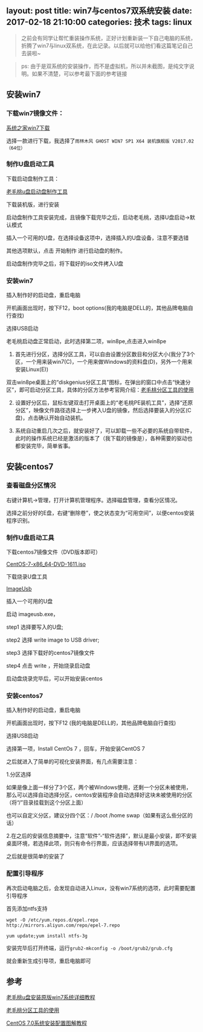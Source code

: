 layout: post
title: win7与centos7双系统安装
date: 2017-02-18 21:10:00
categories: 技术
tags: linux
---
> 之前会有同学让帮忙重装操作系统，正好计划重新装一下自己电脑的系统，折腾了win7与linux双系统，在此记录。以后就可以给他们看这篇笔记自己去装啦~

> ps: 由于是双系统的安装操作，而不是虚拟机，所以并未截图，是纯文字说明。如果不清楚，可以参考最下面的参考链接

## 安装win7

### 下载win7镜像文件：

[系统之家win7下载](http://www.xitongzhijia.net/win7/)

选择一款进行下载，我选择了`雨林木风 GHOST WIN7 SP1 X64 装机旗舰版 V2017.02（64位）`

### 制作U盘启动工具

下载启动盘制作工具：

[老毛桃u盘启动盘制作工具](http://www.laomaotao.org/lmtxz/933.html)

下载装机版，进行安装

启动盘制作工具安装完成，且镜像下载完毕之后，启动老毛桃，选择U盘启动->默认模式

插入一个可用的U盘，在选择设备这项中，选择插入的U盘设备，注意不要选错

其他选项默认，点击 开始制作 进行启动盘的制作。

启动盘制作完毕之后，将下载好的iso文件拷入U盘
<!-- more -->
### 安装win7

插入制作好的启动盘，重启电脑

开机画面出现时，按下F12，boot options(我的电脑是DELL的，其他品牌电脑自行查找)

选择USB启动

老毛桃启动盘正常启动，此时选择第二项，win8pe,点击进入win8pe

1. 首先进行分区，选择分区工具，可以自由设置分区数目和分区大小(我分了3个区，一个用来装win7(C)，一个用来做Windows的资料盘(D)，另外一个用来安装Linux(E))

双击win8pe桌面上的“diskgenius分区工具”图标，在弹出的窗口中点击“快速分区”，即可启动分区工具，具体的分区方法参考官网介绍：[老毛桃分区工具的使用](http://www.laomaotao.org/lmtjc/245.html)

2. 设置好分区后，鼠标左键双击打开桌面上的“老毛桃PE装机工具”，选择“还原分区”，映像文件路径选择上一步拷入U盘的镜像，然后选择要装入的分区(C盘)，点击确认开始自动装机。

3. 系统自动重启几次之后，就安装好了，可以卸载一些不必要的系统自带软件，此时的操作系统已经是激活的版本了（我下载的镜像是），各种需要的驱动也都安装完毕，简单省事。

## 安装centos7

### 查看磁盘分区情况

右键计算机->管理，打开计算机管理程序。选择磁盘管理，查看分区情况。

选择之前分好的E盘，右键“删除卷”，使之状态变为“可用空间”，以便centos安装程序识别。

### 制作U盘启动工具

下载centos7镜像文件（DVD版本即可）

[CentOS-7-x86_64-DVD-1611.iso](http://101.96.8.151/mirror.centos.org/centos/7/isos/x86_64/CentOS-7-x86_64-DVD-1611.iso)

下载烧录U盘工具

[ImageUsb](http://www.osforensics.com/tools/write-usb-images.html)

插入一个可用的U盘

启动 imageusb.exe，

step1 选择要写入的U盘;

step2 选择 write image to USB driver;

step3 选择下载好的centos7镜像文件

step4 点击 write ，开始烧录启动盘

启动盘烧录完毕后，可以开始安装centos

### 安装centos7

插入制作好的启动盘，重启电脑

开机画面出现时，按下F12 (我的电脑是DELL的，其他品牌电脑自行查找)

选择USB启动

选择第一项，Install CentOs 7 ，回车，开始安装CentOS 7

之后就进入了简单的可视化安装界面，有几点需要注意：

1.分区选择

如果是像上面一样分了3个区，两个被Windows使用，还剩一个分区未被使用，
那么可以选择自动选择分区，centos安装程序会自动选择好这块未被使用的分区（将“/”目录挂载到这个分区上面）

也可以自定义分区，建议分四个区：/   /boot  /home swap（如果有这么些分区的话）

2.在之后的安装信息摘要中，注意“软件”-“软件选择”，默认是最小安装，即不安装桌面环境，若选择此项，则只有命令行界面，应该选择带有UI界面的选项。

之后就是很简单的安装了

### 配置引导程序

再次启动电脑之后，会发现自动进入Linux，没有win7系统的选项，此时需要配置引导程序

首先添加ntfs支持

```
wget -O /etc/yum.repos.d/epel.repo http://mirrors.aliyun.com/repo/epel-7.repo

yum update;yum install ntfs-3g
```

安装完毕后打开终端，运行`grub2-mkconfig -o /boot/grub2/grub.cfg`

就会重新生成引导项，重启电脑即可

## 参考

[老毛桃u盘安装原版win7系统详细教程](http://www.laomaotao.org/jiaocheng/upzybwin7.html)

[老毛桃分区工具的使用](http://www.laomaotao.org/lmtjc/245.html)

[CentOS 7.0系统安装配置图解教程](http://www.osyunwei.com/archives/7829.html)
